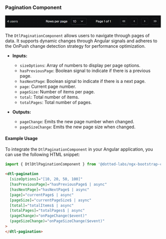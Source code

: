 ### Pagination Component

![Component Preview](../../../assets/42d8aa8f31c97e72e535954e985fbbb7.png)

The `DtlPaginationComponent` allows users to navigate through pages of data. It supports dynamic changes through Angular signals and adheres to the OnPush change detection strategy for performance optimization.

- **Inputs:**

  - `sizeOptions`: Array of numbers to display per page options.
  - `hasPreviousPage`: Boolean signal to indicate if there is a previous page.
  - `hasNextPage`: Boolean signal to indicate if there is a next page.
  - `page`: Current page number.
  - `pageSize`: Number of items per page.
  - `total`: Total number of items.
  - `totalPages`: Total number of pages.

- **Outputs:**
  - `pageChange`: Emits the new page number when changed.
  - `pageSizeChange`: Emits the new page size when changed.

#### Example Usage

To integrate the `DtlPaginationComponent` in your Angular application, you can use the following HTML snippet:

```ts
import { DtlDtlPaginationComponent } from '@dotted-labs/ngx-bootstrap-components/pagination';
```

```html
<dtl-pagination
  [sizeOptions]="[10, 20, 50, 100]"
  [hasPreviousPage]="hasPreviousPage$ | async"
  [hasNextPage]="hasNextPage$ | async"
  [page]="currentPage$ | async"
  [pageSize]="currentPageSize$ | async"
  [total]="totalItems$ | async"
  [totalPages]="totalPages$ | async"
  (pageChange)="onPageChange($event)"
  (pageSizeChange)="onPageSizeChange($event)"
>
</dtl-pagination>
```
